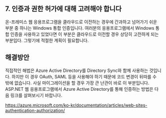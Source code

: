 ## 7. 인증과 권한 허가에 대해 고려해야 합니다

온-프레미스 웹 응용프로그램을 클라우드로 이전하는 경우에 간과하고 넘어가기 쉬운 부분 중 하나는 Windows 통합 인증입니다. 여러분의 응용프로그램에서 Windows 통합 인증을 사용하고 있었다면 이 부분은 클라우드로 이전할 경우 상당히 고전하게 되는 부분입다. 그렇기에 적절한 계획이 필요합니다.

## 해결방안

직접적인 해법은 Azure Active Directory를 Directory Sync와 함께 사용하는 것입니다. 하지만 이 경우 OAuth, SAML 등을 사용해야 하기 때문에 코드 변경이 뒤따를 수 밖에 없습니다. 사실 마이그레이션을 할 경우 가장 큰 난관이 바로 이 부분입니다. ASP.NET 웹 응용프로그램에서 Azure Active Directory를 통해 인증하는 방법은 다음 링크를 살펴보시기 바랍니다. 

https://azure.microsoft.com/ko-kr/documentation/articles/web-sites-authentication-authorization/

